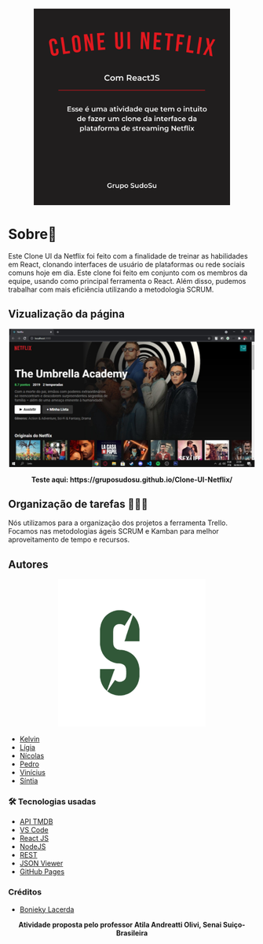 <p align="center">
  <img src="img\netflix.png" width="400px" title="hover text">
</p>

# Sobre📖
Este Clone UI da Netflix foi feito com a finalidade de treinar as habilidades em React, clonando interfaces de usuário de plataformas ou rede sociais comuns hoje em dia. Este clone foi feito em conjunto com os membros da equipe, usando como principal ferramenta o React. Além disso, pudemos trabalhar com mais eficiência utilizando a metodologia SCRUM.

## Vizualização da página

<p align="center">
  <img src="img\ExemploClone.jpeg" width="500px" title="hover text">
</p>

<p align="center"> 
  <strong>Teste aqui: https://gruposudosu.github.io/Clone-UI-Netflix/</strong>
</p>
  
## Organização de tarefas 🧑‍🤝‍🧑
Nós utilizamos para a organização dos projetos a ferramenta Trello. Focamos nas metodologias ágeis SCRUM e Kamban para melhor aproveitamento de tempo e recursos.

## Autores

<p align="center"> 
  <a href="https://www.github.com/GrupoSudoSu" rel="Sudo-Su"><img src="img\sudosu-logo.png" width="300px" alt="SudoSu-logo"></a>
</p>

  * [Kelvin](https://github.com/Kelvin-rnov/)
  * [Lígia](https://github.com/LigiaAlves/)
  * [Nícolas ](https://github.com/NicolasScariot)
  * [Pedro](https://github.com/pedrooks3034/)
  * [Vinícius](https://github.com/ViniciusNB/)
  * [Síntia](https://github.com/sintiathafeny)

### 🛠 Tecnologias usadas

* [API TMDB](https://www.themoviedb.org/?language=pt-BR) 
* [VS Code](https://code.visualstudio.com/)
* [React JS](https://pt-br.reactjs.org/)
* [NodeJS](https://nodejs.org/en/)
* [REST](https://resttesttest.com/)
* [JSON Viewer](http://jsonviewer.stack.hu/)
* [GitHub Pages](https://pages.github.com/)

### Créditos 
* [Bonieky Lacerda](https://www.youtube.com/watch?v=tBweoUiMsDg)

<p align="center">
    <strong>Atividade proposta pelo professor Atila Andreatti Olivi, Senai Suiço-Brasileira</strong>
</p>
